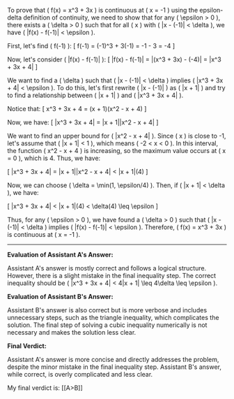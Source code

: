 
To prove that \( f(x) = x^3 + 3x \) is continuous at \( x = -1 \) using the epsilon-delta definition of continuity, we need to show that for any \( \epsilon > 0 \), there exists a \( \delta > 0 \) such that for all \( x \) with \( |x - (-1)| < \delta \), we have \( |f(x) - f(-1)| < \epsilon \).

First, let's find \( f(-1) \):
\[ f(-1) = (-1)^3 + 3(-1) = -1 - 3 = -4 \]

Now, let's consider \( |f(x) - f(-1)| \):
\[ |f(x) - f(-1)| = |(x^3 + 3x) - (-4)| = |x^3 + 3x + 4| \]

We want to find a \( \delta \) such that \( |x - (-1)| < \delta \) implies \( |x^3 + 3x + 4| < \epsilon \). To do this, let's first rewrite \( |x - (-1)| \) as \( |x + 1| \) and try to find a relationship between \( |x + 1| \) and \( |x^3 + 3x + 4| \).

Notice that:
\[ x^3 + 3x + 4 = (x + 1)(x^2 - x + 4) \]

Now, we have:
\[ |x^3 + 3x + 4| = |x + 1||x^2 - x + 4| \]

We want to find an upper bound for \( |x^2 - x + 4| \). Since \( x \) is close to -1, let's assume that \( |x + 1| < 1 \), which means \( -2 < x < 0 \). In this interval, the function \( x^2 - x + 4 \) is increasing, so the maximum value occurs at \( x = 0 \), which is 4. Thus, we have:

\[ |x^3 + 3x + 4| = |x + 1||x^2 - x + 4| < |x + 1|(4) \]

Now, we can choose \( \delta = \min(1, \epsilon/4) \). Then, if \( |x + 1| < \delta \), we have:

\[ |x^3 + 3x + 4| < |x + 1|(4) < \delta(4) \leq \epsilon \]

Thus, for any \( \epsilon > 0 \), we have found a \( \delta > 0 \) such that \( |x - (-1)| < \delta \) implies \( |f(x) - f(-1)| < \epsilon \). Therefore, \( f(x) = x^3 + 3x \) is continuous at \( x = -1 \).

---

**Evaluation of Assistant A's Answer:**

Assistant A's answer is mostly correct and follows a logical structure. However, there is a slight mistake in the final inequality step. The correct inequality should be \( |x^3 + 3x + 4| < 4|x + 1| \leq 4\delta \leq \epsilon \).

**Evaluation of Assistant B's Answer:**

Assistant B's answer is also correct but is more verbose and includes unnecessary steps, such as the triangle inequality, which complicates the solution. The final step of solving a cubic inequality numerically is not necessary and makes the solution less clear.

**Final Verdict:**

Assistant A's answer is more concise and directly addresses the problem, despite the minor mistake in the final inequality step. Assistant B's answer, while correct, is overly complicated and less clear.

My final verdict is: [[A>B]]